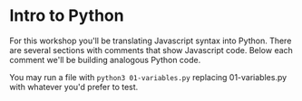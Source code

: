 # Intro to Python

For this workshop you'll be translating Javascript syntax into Python. There are several sections with comments that show Javascript code. Below each comment we'll be building analogous Python code.

You may run a file with `python3 01-variables.py` replacing 01-variables.py with whatever you'd prefer to test.
